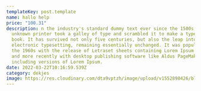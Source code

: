 ```yaml
---
templateKey: post.template
name: hallo help
price: "100.31"
description: n the industry's standard dummy text ever since the 1500s, when an
  unknown printer took a galley of type and scrambled it to make a type specimen
  book. It has survived not only five centuries, but also the leap into
  electronic typesetting, remaining essentially unchanged. It was popularised in
  the 1960s with the release of Letraset sheets containing Lorem Ipsum passages,
  and more recently with desktop publishing software like Aldus PageMaker
  including versions of Lorem Ipsum.
date: 2022-03-22T10:16:59.539Z
category: dekjes
image: https://res.cloudinary.com/dta9vptzh/image/upload/v1552898426/blog/o2ecnpiugxzjkgapgdfs.jpg
---
```

